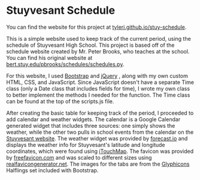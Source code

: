 Stuyvesant Schedule
=============

You can find the website for this project at
[tyleri.github.io/stuy-schedule](http://tyleri.github.io/stuy-schedule).

This is a simple website used to keep track of the current period,
using the schedule of Stuyvesant High School. This project is based
off of the schedule website created by Mr. Peter Brooks, who teaches
at the school. You can find his original website at
[bert.stuy.edu/pbrooks/schedules/schedules.py][1].

[1]: http://bert.stuy.edu/pbrooks/schedules/schedules.py

For this website, I used
[Bootstrap](http://getbootstrap.com/)
and
[jQuery](https://jquery.com/)
, along with my own custom HTML, CSS, and JavaScript. Since
JavaScript doesn't have a separate Time class (only a Date class
that includes fields for time), I wrote my own class to better
implement the methods I needed for the function. The Time class
can be found at the top of the scripts.js file.

After creating the basic table for keeping track of the period, I
proceeded to add calendar and weather widgets. The calendar is a
Google Calendar generated widget that includes three sources: one
simply shows the weather, while the other two pulls in school events
from the calendar on the
[Stuyvesant website](http://stuy.enschool.org/).
The weather widget was provided by
[forecast.io](http://blog.forecast.io/forecast-embeds/)
and displays the weather info for Stuyvesant's latitude and
longitude coordinates, which were found using
[iTouchMap](http://itouchmap.com/latlong.html).
The favicon was provided by
[freefavicon.com](http://www.freefavicon.com/)
and was scaled to different sizes using
[realfavicongenerator.net](http://realfavicongenerator.net/).
The images for the tabs are from the
[Glyphicons](http://glyphicons.com/)
Halflings set included with Bootstrap.
